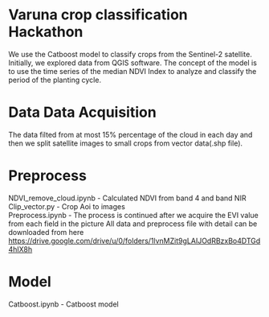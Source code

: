 # Varuna crop classification Hackathon
   We use the Catboost model to classify crops from the Sentinel-2 satellite. Initially, we explored data from QGIS software. The concept of the model is to use the time series of the median NDVI Index to analyze and classify the period of the planting cycle. 
# Data Data Acquisition
   The data filted from at most 15% percentage of the cloud in each day and then we split satellite images to small crops from vector data(.shp file).
# Preprocess
   NDVI_remove_cloud.ipynb - Calculated NDVI from band 4 and band NIR\
   Clip_vector.py - Crop Aoi to images\
   Preprocess.ipynb - The process is continued after we acquire the EVI value from each field in the picture
   All data and preprocess file with detail can be downloaded from here
   https://drive.google.com/drive/u/0/folders/1lvnMZit9gLAIJOdRBzxBo4DTGd4hIX8h
# Model
   Catboost.ipynb - Catboost model
